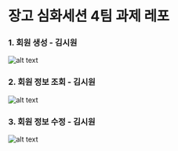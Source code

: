 # 장고 심화세션 4팀 과제 레포

### 1. 회원 생성 - 김시원

![alt text](./images/회원생성.png)

### 2. 회원 정보 조회 - 김시원

![alt text](./images/회원정보조회.png)

### 3. 회원 정보 수정 - 김시원

![alt text](./images/회원정보수정.png)
